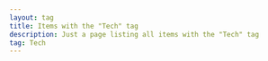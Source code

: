 ```yaml
---
layout: tag
title: Items with the "Tech" tag
description: Just a page listing all items with the "Tech" tag
tag: Tech
---
```

